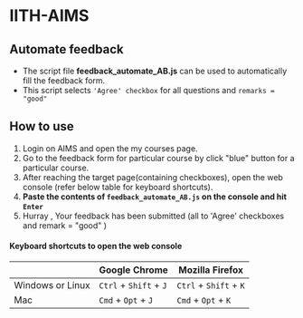 # IITH-AIMS
## Automate feedback

* The script file **feedback_automate_AB.js** can be used to automatically fill the feedback form. 
* This script selects `'Agree' checkbox` for all questions and `remarks = "good"`     

## How to use

1. Login on AIMS and open the my courses page.
2. Go to the feedback form for particular course by click "blue" button for a particular course.
3. After reaching the target page(containing checkboxes), open the web console (refer below table for keyboard shortcuts).
5. **Paste the contents of `feedback_automate_AB.js` on the console and hit `Enter`**
6. Hurray , Your feedback has been submitted (all to 'Agree' checkboxes and remark = "good" )

#### Keyboard shortcuts to open the web console

| | Google Chrome | Mozilla Firefox |
| --- | --- | --- |
| Windows or Linux | `Ctrl` + `Shift` + `J` | `Ctrl` + `Shift` + `K` |
| Mac | `Cmd` + `Opt` + `J` | `Cmd` + `Opt` + `K` |
